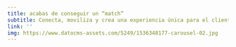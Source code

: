 ```yaml
---
title: acabas de conseguir un “match”
subtitle: Conecta, moviliza y crea una experiencia única para el cliente,
link: ''
img: https://www.datocms-assets.com/5249/1536348177-carousel-02.jpg
---
```


